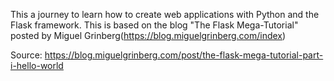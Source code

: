 This a journey to learn how to create web applications with Python and the Flask framework. 
This is based on the blog "The Flask Mega-Tutorial" 
posted by Miguel Grinberg(https://blog.miguelgrinberg.com/index)

Source: https://blog.miguelgrinberg.com/post/the-flask-mega-tutorial-part-i-hello-world
